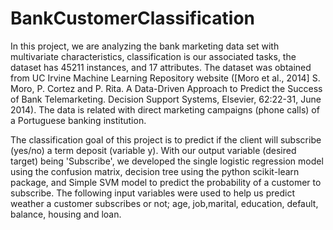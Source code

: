 # BankCustomerClassification
In this project, we are analyzing the bank marketing data set with multivariate characteristics, classification is our associated tasks, the dataset has 45211 instances, and 17 attributes. The dataset was obtained from UC Irvine Machine Learning Repository website ([Moro et al., 2014] S. Moro, P. Cortez and P. Rita. A Data-Driven Approach to Predict the Success of Bank Telemarketing. Decision Support Systems, Elsevier, 62:22-31, June 2014). The data is related with direct marketing campaigns (phone calls) of a Portuguese banking institution.

The classification goal of this project is to predict if the client will subscribe (yes/no) a term deposit (variable y). With our output variable (desired target) being 'Subscribe', we developed the single logistic regression model using the confusion matrix, decision tree using the python scikit-learn package, and Simple SVM model to predict the probability of a customer to subscribe. The following input variables were used to help us predict weather a customer subscribes or not; age, job,marital, education, default, balance, housing and loan.
